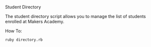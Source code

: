 Student Directory

The student directory script allows you to manage the list of students enrolled at Makers Academy.

How To:

```shell
ruby directory.rb
```
